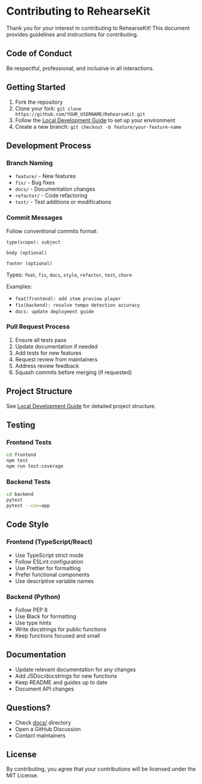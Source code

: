 # Contributing to RehearseKit

Thank you for your interest in contributing to RehearseKit! This document provides guidelines and instructions for contributing.

## Code of Conduct

Be respectful, professional, and inclusive in all interactions.

## Getting Started

1. Fork the repository
2. Clone your fork: `git clone https://github.com/YOUR_USERNAME/RehearseKit.git`
3. Follow the [Local Development Guide](docs/local-development.md) to set up your environment
4. Create a new branch: `git checkout -b feature/your-feature-name`

## Development Process

### Branch Naming

- `feature/` - New features
- `fix/` - Bug fixes
- `docs/` - Documentation changes
- `refactor/` - Code refactoring
- `test/` - Test additions or modifications

### Commit Messages

Follow conventional commits format:

```
type(scope): subject

body (optional)

footer (optional)
```

Types: `feat`, `fix`, `docs`, `style`, `refactor`, `test`, `chore`

Examples:
- `feat(frontend): add stem preview player`
- `fix(backend): resolve tempo detection accuracy`
- `docs: update deployment guide`

### Pull Request Process

1. Ensure all tests pass
2. Update documentation if needed
3. Add tests for new features
4. Request review from maintainers
5. Address review feedback
6. Squash commits before merging (if requested)

## Project Structure

See [Local Development Guide](docs/local-development.md) for detailed project structure.

## Testing

### Frontend Tests

```bash
cd frontend
npm test
npm run test:coverage
```

### Backend Tests

```bash
cd backend
pytest
pytest --cov=app
```

## Code Style

### Frontend (TypeScript/React)

- Use TypeScript strict mode
- Follow ESLint configuration
- Use Prettier for formatting
- Prefer functional components
- Use descriptive variable names

### Backend (Python)

- Follow PEP 8
- Use Black for formatting
- Use type hints
- Write docstrings for public functions
- Keep functions focused and small

## Documentation

- Update relevant documentation for any changes
- Add JSDoc/docstrings for new functions
- Keep README and guides up to date
- Document API changes

## Questions?

- Check [docs/](docs/) directory
- Open a GitHub Discussion
- Contact maintainers

## License

By contributing, you agree that your contributions will be licensed under the MIT License.

